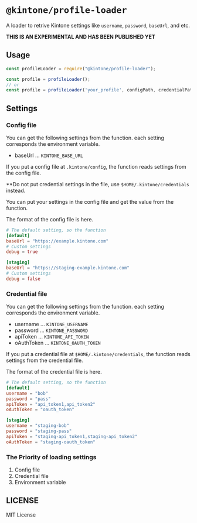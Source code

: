 # `@kintone/profile-loader`

A loader to retrive Kintone settings like `username`, `password`, `baseUrl`, and etc.

**THIS IS AN EXPERIMENTAL AND HAS BEEN PUBLISHED YET**

## Usage

```js
const profileLoader = require("@kintone/profile-loader");

const profile = profileLoader();
// or
const profile = profileLoader('your_profile', configPath, credentialPath);
```

## Settings

### Config file

You can get the following settings from the function.
each setting corresponds the environment variable.

- baseUrl ... `KINTONE_BASE_URL`

If you put a config file at `.kintone/config`, the function reads settings from the config file.

**Do not put credential settings in the file, use `$HOME/.kintone/credentials` instead.

You can put your settings in the config file and get the value from the function.

The format of the config file is here.

```toml
# The default setting, so the function
[default]
baseUrl = "https://example.kintone.com"
# Custom settings
debug = true

[staging]
baseUrl = "https://staging-example.kintone.com"
# Custom settings
debug = false
```

### Credential file

You can get the following settings from the function.
each setting corresponds the environment variable.

- username ... `KINTONE_USERNAME`
- password ... `KINTONE_PASSWORD`
- apiToken ... `KINTONE_API_TOKEN`
- oAuthToken ... `KINTONE_OAUTH_TOKEN`

If you put a credential file at `$HOME/.kintone/credentials`, the function reads settings from the credential file.

The format of the credential file is here.

```toml
# The default setting, so the function
[default]
username = "bob"
password = "pass"
apiToken = "api_token1,api_token2"
oAuthToken = "oauth_token"

[staging]
username = "staging-bob"
password = "staging-pass"
apiToken = "staging-api_token1,staging-api_token2"
oAuthToken = "staging-oauth_token"
```

### The Priority of loading settings

1. Config file
1. Credential file
1. Environment variable

## LICENSE
MIT License
